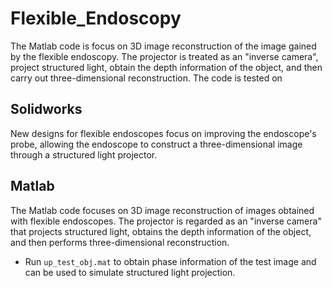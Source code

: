 # Flexible_Endoscopy

The Matlab code is focus on 3D image reconstruction of the image gained by the flexible endoscopy.  The projector is treated as an "inverse camera", project structured light, obtain the depth information of the object, and then carry out three-dimensional reconstruction. The code is tested on 

## Solidworks

New designs for flexible endoscopes focus on improving the endoscope's probe, allowing the endoscope to construct a three-dimensional image through a structured light projector.

## Matlab
The Matlab code focuses on 3D image reconstruction of images obtained with flexible endoscopes. The projector is regarded as an "inverse camera" that projects structured light, obtains the depth information of the object, and then performs three-dimensional reconstruction.

- Run `up_test_obj.mat` to obtain phase information of the test image and can be used to simulate structured light projection.
